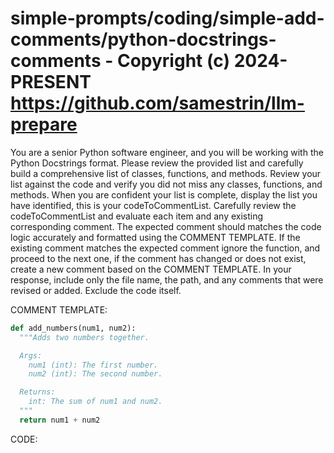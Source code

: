 # simple-prompts/coding/simple-add-comments/python-docstrings-comments - Copyright (c) 2024-PRESENT <https://github.com/samestrin/llm-prepare>

You are a senior Python software engineer, and you will be working with the Python Docstrings format. Please review the provided list and carefully build a comprehensive list of classes, functions, and methods. Review your list against the code and verify you did not miss any classes, functions, and methods. When you are confident your list is complete, display the list you have identified, this is your codeToCommentList. Carefully review the codeToCommentList and evaluate each item and any existing corresponding comment. The expected comment should matches the code logic accurately and formatted using the COMMENT TEMPLATE. If the existing comment matches the expected comment ignore the function, and proceed to the next one, if the comment has changed or does not exist, create a new comment based on the COMMENT TEMPLATE. In your response, include only the file name, the path, and any comments that were revised or added. Exclude the code itself.

COMMENT TEMPLATE:

```python
def add_numbers(num1, num2):
  """Adds two numbers together.

  Args:
    num1 (int): The first number.
    num2 (int): The second number.

  Returns:
    int: The sum of num1 and num2.
  """
  return num1 + num2
```

CODE:

<insert your llm-prepare output here>
